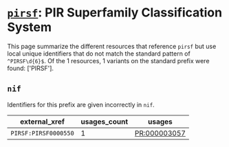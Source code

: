 # [`pirsf`](https://bioregistry.io/pirsf): PIR Superfamily Classification System

This page summarize the different resources that reference `pirsf`
but use local unique identifiers that do not match the standard pattern of
`^PIRSF\d{6}$`. Of the 1 resources,
1 variants on the standard prefix were found: ['PIRSF'].

## `nif`

Identifiers for this prefix are given incorrectly in `nif`.

| external_xref        |   usages_count | usages                                                      |
|----------------------|----------------|-------------------------------------------------------------|
| `PIRSF:PIRSF0000550` |              1 | [PR:000003057](http://purl.obolibrary.org/obo/PR_000003057) |

